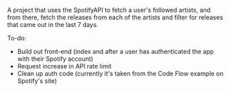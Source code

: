 A project that uses the SpotifyAPI to fetch a user's followed artists, and from there, fetch the releases from each of the artists and filter for releases that came out in the last 7 days. 

To-do:
- Build out front-end (index and after a user has authenticated the app with their Spotify account)
- Request increase in API rate limit
- Clean up auth code (currently it's taken from the Code Flow example on Spotify's site)